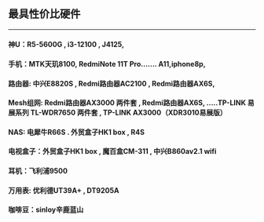 ## 最具性价比硬件
-------------------------------------

#### 神U：R5-5600G  ,  i3-12100    , J4125,

#### 手机：MTK天玑8100, RedmiNote 11T Pro....... A11,iphone8p, 

#### 路由器: 中兴E8820S  ,  Redmi路由器AC2100  ,  Redmi路由器AX6S, 

#### Mesh组网: Redmi路由器AX3000 两件套 , Redmi路由器AX6S, .....TP-LINK 易展系列 TL-WDR7650 两件套 , TP-LINK AX3000（XDR3010易展版）

#### NAS: 电犀牛R66S  .  外贸盒子HK1 box  , R4S

#### 电视盒子：外贸盒子HK1 box ,  魔百盒CM-311 , 中兴B860av2.1 wifi

#### 耳机：飞利浦9500

#### 万用表: 优利德UT39A+  ,  DT9205A

#### 咖啡豆：sinloy辛鹿蓝山


